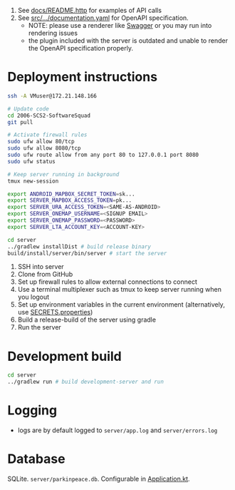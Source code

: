 1. See [docs/README.http](docs/README.http) for examples of API calls
2. See [src/.../documentation.yaml](src/commonMain/resources/openapi/documentation.yaml) for OpenAPI specification.
   - NOTE: please use a renderer like [Swagger](https://editor-next.swagger.io) or you may run into rendering issues
   - the plugin included with the server is outdated and unable to render the OpenAPI specification properly.

# Deployment instructions

```bash
ssh -A VMuser@172.21.148.166

# Update code
cd 2006-SCS2-SoftwareSquad
git pull

# Activate firewall rules
sudo ufw allow 80/tcp
sudo ufw allow 8080/tcp
sudo ufw route allow from any port 80 to 127.0.0.1 port 8080
sudo ufw status

# Keep server running in background
tmux new-session

export ANDROID_MAPBOX_SECRET_TOKEN=sk...
export SERVER_MAPBOX_ACCESS_TOKEN=pk...
export SERVER_URA_ACCESS_TOKEN=<SAME-AS-ANDROID>
export SERVER_ONEMAP_USERNAME=<SIGNUP EMAIL>
export SERVER_ONEMAP_PASSWORD=<PASSWORD>
export SERVER_LTA_ACCOUNT_KEY=<ACCOUNT-KEY>

cd server
../gradlew installDist # build release binary
build/install/server/bin/server # start the server
```

1. SSH into server
2. Clone from GitHub
3. Set up firewall rules to allow external connections to connect
4. Use a terminal multiplexer such as tmux to keep server running when you logout
5. Set up environment variables in the current environment (alternatively,
   use [SECRETS.properties](../SECRETS.properties.sample))
6. Build a release-build of the server using gradle
7. Run the server

# Development build

```bash
cd server
../gradlew run # build development-server and run
```

# Logging

- logs are by default logged to `server/app.log` and `server/errors.log`

# Database

SQLite. `server/parkinpeace.db`. Configurable
in [Application.kt](src/commonMain/kotlin/ntu26/ss/parkinpeace/server/Application.kt).
